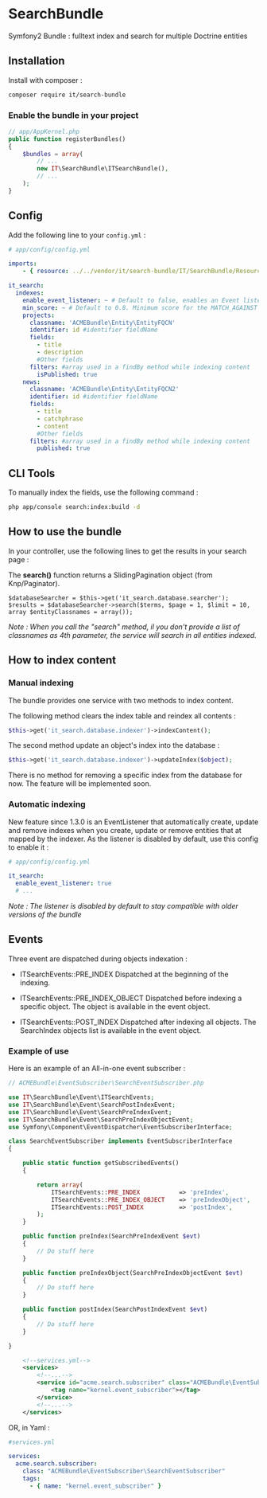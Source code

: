 # SearchBundle

Symfony2 Bundle : fulltext index and search for multiple Doctrine entities

## Installation

Install with composer :
```bash
composer require it/search-bundle
```

### Enable the bundle in your project

```php
// app/AppKernel.php
public function registerBundles()
{
    $bundles = array(
        // ...
        new IT\SearchBundle\ITSearchBundle(),
        // ...
    );
}
```

## Config

Add the following line to your `config.yml` :
```yaml
# app/config/config.yml

imports:
    - { resource: ../../vendor/it/search-bundle/IT/SearchBundle/Resources/config/config.yml }

it_search:
  indexes:
    enable_event_listener: ~ # Default to false, enables an Event listener that automatically update/create a mapped entity index
    min_score: ~ # Default to 0.8. Minimum score for the MATCH_AGAINST mysql function
    projects:
      classname: 'ACMEBundle\Entity\EntityFQCN'
      identifier: id #identifier fieldName
      fields:
        - title
        - description
        #Other fields
      filters: #array used in a findBy method while indexing content
        isPublished: true
    news:
      classname: 'ACMEBundle\Entity\EntityFQCN2'
      identifier: id #identifier fieldName
      fields:
        - title
        - catchphrase
        - content
        #Other fields
      filters: #array used in a findBy method while indexing content
        published: true

```
## CLI Tools

To manually index the fields, use the following command :
```bash
php app/console search:index:build -d
```

## How to use the bundle

In your controller, use the following lines to get the results in your search page :

The **search()** function returns a SlidingPagination object (from Knp/Paginator).
```
$databaseSearcher = $this->get('it_search.database.searcher');
$results = $databaseSearcher->search($terms, $page = 1, $limit = 10, array $entityClassnames = array());
```
 _Note : When you call the "search" method, il you don't provide a list of classnames as 4th parameter, the service will search in all entities indexed._

## How to index content

### Manual indexing

The bundle provides one service with two methods to index content.

The following method clears the index table and reindex all contents :
```php
$this->get('it_search.database.indexer')->indexContent();
```

The second method update an object's index into the database :
```php
$this->get('it_search.database.indexer')->updateIndex($object);
```

There is no method for removing a specific index from the database for now. The feature will be implemented soon.

### Automatic indexing

New feature since 1.3.0 is an EventListener that automatically create, update and remove indexes when you create, update or remove entities that at mapped by the indexer.
As the listener is disabled by default, use this config to enable it :
```yaml
# app/config/config.yml

it_search:
  enable_event_listener: true
  # ...
```

_Note : The listener is disabled by default to stay compatible with older versions of the bundle_

## Events

Three event are dispatched during objects indexation :
- ITSearchEvents::PRE_INDEX
Dispatched at the beginning of the indexing.

- ITSearchEvents::PRE_INDEX_OBJECT
Dispatched before indexing a specific object. The object is available in the event object.

- ITSearchEvents::POST_INDEX
Dispatched after indexing all objects. The SearchIndex objects list is available in the event object.


### Example of use

Here is an example of an All-in-one event subscriber :

```php
// ACMEBundle\EventSubscriber\SearchEventSubscriber.php

use IT\SearchBundle\Event\ITSearchEvents;
use IT\SearchBundle\Event\SearchPostIndexEvent;
use IT\SearchBundle\Event\SearchPreIndexEvent;
use IT\SearchBundle\Event\SearchPreIndexObjectEvent;
use Symfony\Component\EventDispatcher\EventSubscriberInterface;

class SearchEventSubscriber implements EventSubscriberInterface
{

    public static function getSubscribedEvents()
    {

        return array(
            ITSearchEvents::PRE_INDEX           => 'preIndex',
            ITSearchEvents::PRE_INDEX_OBJECT    => 'preIndexObject',
            ITSearchEvents::POST_INDEX          => 'postIndex',
        );
    }

    public function preIndex(SearchPreIndexEvent $evt)
    {
        // Do stuff here
    }

    public function preIndexObject(SearchPreIndexObjectEvent $evt)
    {
        // Do stuff here
    }

    public function postIndex(SearchPostIndexEvent $evt)
    {
        // Do stuff here
    }

}
```

```xml
    <!--services.yml-->
    <services>
        <!--...-->
        <service id="acme.search.subscriber" class="ACMEBundle\EventSubscriber\SearchEventSubscriber">
            <tag name="kernel.event_subscriber"></tag>
        </service>
        <!--...-->
    </services>
```
OR, in Yaml :
```yml
#services.yml

services:
  acme.search.subscriber:
    class: "ACMEBundle\EventSubscriber\SearchEventSubscriber"
    tags:
      - { name: "kernel.event_subscriber" }
```

